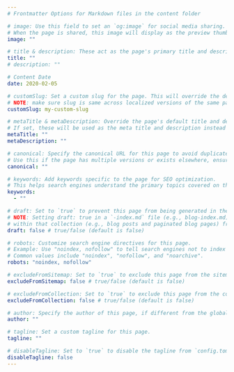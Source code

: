 ```yaml
---
# Frontmatter Options for Markdown files in the content folder

# image: Use this field to set an `og:image` for social media sharing.
# When the page is shared, this image will display as the preview thumbnail.
image: ""

# title & description: These act as the page's primary title and description, affecting the title bar and SEO.
title: ""
# description: ""

# Content Date
date: 2020-02-05

# customSlug: Set a custom slug for the page. This will override the default slug based on the file name.
# NOTE: make sure slug is same across localized versions of the same page.
customSlug: my-custom-slug

# metaTitle & metaDescription: Override the page's default title and description specifically for SEO.
# If set, these will be used as the meta title and description instead of the primary title and description.
metaTitle: ""
metaDescription: ""

# canonical: Specify the canonical URL for this page to avoid duplicate content issues.
# Use this if the page has multiple versions or exists elsewhere, ensuring it points to the preferred URL.
canonical: ""

# keywords: Add keywords specific to the page for SEO optimization.
# This helps search engines understand the primary topics covered on the page.
keywords:
  - ""

# draft: Set to `true` to prevent this page from being generated in the site build or included in the sitemap.
# NOTE: Setting draft: true in a `-index.md` file (e.g., blog-index.md) will exclude all associated pages
# within that collection (e.g., blog posts and paginated blog pages) from site builds and the sitemap.
draft: false # true/false (default is false)

# robots: Customize search engine directives for this page.
# Example: Use "noindex, nofollow" to tell search engines not to index this page or follow links.
# Common values include "noindex", "nofollow", and "noarchive".
robots: "noindex, nofollow"

# excludeFromSitemap: Set to `true` to exclude this page from the sitemap, even if it’s generated.
excludeFromSitemap: false # true/false (default is false)

# excludeFromCollection: Set to `true` to exclude this page from the collection of pages for a specific collection.
excludeFromCollection: false # true/false (default is false)

# author: Specify the author of this page, if different from the global site author.
author: ""

# tagline: Set a custom tagline for this page.
tagline: ""

# disableTagline: Set to `true` to disable the tagline from `config.toml` for this page.
disableTagline: false
---
```

